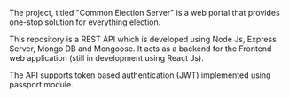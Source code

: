 The project, titled "Common Election Server" is a web portal that provides one-stop solution for everything election.

This repository is a REST API which is developed using Node Js, Express Server, Mongo DB and Mongoose. It acts as a backend for the Frontend web application (still in development using React Js).

The API supports token based authentication (JWT) implemented using passport module.
